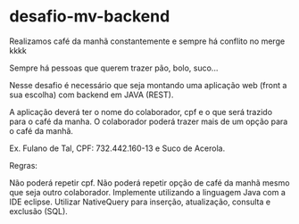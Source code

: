 # desafio-mv-backend

Realizamos café da manhã constantemente e sempre há conflito no merge kkkk

Sempre há pessoas que querem trazer pão, bolo, suco...

Nesse desafio é necessário que seja montando uma aplicação web (front a sua escolha) com backend em JAVA (REST).

A aplicação deverá ter o nome do colaborador, cpf e o que será trazido para o café da manha. O colaborador poderá trazer mais de um opção para o café da manhã.

Ex. Fulano de Tal, CPF: 732.442.160-13 e Suco de Acerola.

Regras:

Não poderá repetir cpf.
Não poderá repetir opção de café da manhã mesmo que seja outro colaborador.
Implemente utilizando a linguagem Java com a IDE eclipse.
Utilizar NativeQuery para inserção, atualização, consulta e exclusão (SQL).
